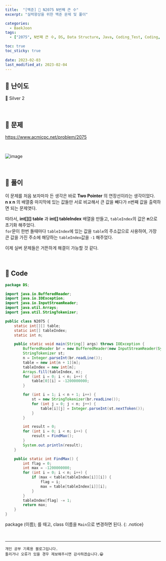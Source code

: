 ```yaml
---
title:  "[백준] 🥈 N2075 N번째 큰 수"
excerpt: "실력향상을 위한 백준 문제 및 풀이"

categories:
  - BaekJoon
tags:
  - ["2075", N번째 큰 수, DS, Data Structure, Java, Coding_Test, Coding, Test, baekJoon, 백준]

toc: true
toc_sticky: true
 
date: 2023-02-03
last_modified_at: 2023-02-04
---
```


## 📌 난이도

  🥈 Silver 2

<br>

## 📌 문제

<https://www.acmicpc.net/problem/2075>

<br>

![image](https://user-images.githubusercontent.com/37824506/216508358-f5b254e1-f2f4-4a1b-989e-abc2a03c6fe5.png)


<br>

## 📌 풀이  

이 문제를 처음 보자마자 든 생각은 바로 **Two Pointer** 의 연장선이라는 생각이었다.  
**n x n** 의 배열중 마지막에 있는 값들만 서로 비교해서 큰 값을 빼다가 n번째 값을 출력하면 되는 문제엿다.  

따라서, **int[][] table** 과 **int[] tableIndex** 배열을 만들고, `tableIndex`의 값은 **n**으로 초기화 해주었다.  
`for`문이 한번 돌때마다 `tableIndex`에 있는 값을 `table`의 주소값으로 사용하여, 가장 큰 값을 가진 주소에 해당하는 `tableIndex`값을 `-1` 해주었다.

이제 실버 문제들은 거뜬하게 해결이 가능할 것 같다.

<br>

## 📌 Code

```java
package DS;

import java.io.BufferedReader;
import java.io.IOException;
import java.io.InputStreamReader;
import java.util.Arrays;
import java.util.StringTokenizer;

public class N2075 {
    static int[][] table;
    static int[] tableIndex;
    static int n;

    public static void main(String[] args) throws IOException {
        BufferedReader br = new BufferedReader(new InputStreamReader(System.in));
        StringTokenizer st;
        n = Integer.parseInt(br.readLine());
        table = new int[n + 1][n];
        tableIndex = new int[n];
        Arrays.fill(tableIndex, n);
        for (int i = 0; i < n; i++) {
            table[0][i] = -1200000000;
        }

        for (int i = 1; i < n + 1; i++) {
            st = new StringTokenizer(br.readLine());
            for (int j = 0; j < n; j++) {
                table[i][j] = Integer.parseInt(st.nextToken());
            }
        }

        int result = 0;
        for (int i = 0; i < n; i++) {
            result = FindMax();
        }
        System.out.println(result);
    }

    public static int FindMax() {
        int flag = 0;
        int max = -1200000000;
        for (int i = 0; i < n; i++) {
            if (max < table[tableIndex[i]][i]) {
                flag = i;
                max = table[tableIndex[i]][i];
            }
        }
        tableIndex[flag] -= 1;
        return max;
    }
}
```

package (이름); 를 때고, class 이름을 `Main`으로 변경하면 된다.
{: .notice} 



<br>


***
    개인 공부 기록용 블로그입니다.
    틀리거나 오류가 있을 경우 제보해주시면 감사하겠습니다.😁